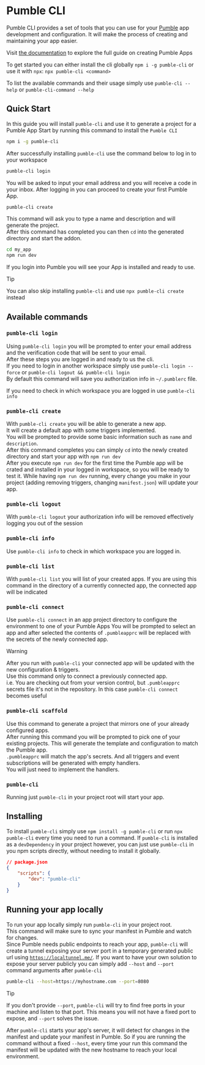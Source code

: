 # Pumble CLI

Pumble CLI provides a set of tools that you can use for your [Pumble](https://pumble.com) app development and configuration.
It will make the process of creating and maintaining your app easier.  

Visit [the documentation](https://CAKE-com.github.io/pumble-node-sdk/getting-started) to explore the full guide on creating Pumble Apps

To get started you can either install the cli globally `npm i -g pumble-cli` or use it with `npx`: `npx pumble-cli <command>`

To list the available commands and their usage simply use `pumble-cli --help` or `pumble-cli-command --help`

## Quick Start
In this guide you will install `pumble-cli` and use it to generate a project for a Pumble App
Start by running this command to install the `Pumble CLI`

```sh
npm i -g pumble-cli
```

After successfully installing `pumble-cli` use the command below to log in to your workspace 

```sh
pumble-cli login
```

You will be asked to input your email address and you will receive a code in your inbox.
After logging in you can proceed to create your first Pumble App. 

```sh
pumble-cli create
```
This command will ask you to type a name and description and will generate the project.\
After this command has completed you can then `cd` into the generated directory and start the addon.

```sh
cd my_app
npm run dev
```

If you login into Pumble you will see your App is installed and ready to use.

> [!TIP]   
> You can also skip installing `pumble-cli` and use `npx pumble-cli create` instead

## Available commands

### `pumble-cli login`

Using `pumble-cli login` you will be prompted to enter your email address and the verification code that will be sent to your email.\
After these steps you are logged in and ready to us the cli.\
If you need to login in another workspace simply use `pumble-cli login --force` or `pumble-cli logout && pumble-cli login`\
By default this command will save you authorization info in `~/.pumblerc` file.

If you need to check in which workspace you are logged in use `pumble-cli info`

### `pumble-cli create`

With `pumble-cli create` you will be able to generate a new app.\
It will create a default app with some triggers implemented.\
You will be prompted to provide some basic information such as `name` and `description`.\
After this command completes you can simply `cd` into the newly created directory and start your app with `npm run dev`\
After you execute `npm run dev` for the first time the Pumble app will be crated and installed in your logged in workspace, so you will be ready to test it.
While having `npm run dev` running, every change you make in your project (adding removing triggers, changing `manifest.json`) will update your app.

### `pumble-cli logout`

With `pumble-cli logout` your authorization info will be removed effectively logging you out of the session

### `pumble-cli info`

Use `pumble-cli info` to check in which workspace you are logged in. 

### `pumble-cli list`

With `pumble-cli list` you will list of your created apps. If you are using this command in the directory of a currently connected app,
the connected app will be indicated

### `pumble-cli connect`

Use `pumble-cli connect` in an app project directory to configure the environment to one of your Pumble Apps 
You will be prompted to select an app and after selected the contents of `.pumbleapprc` will be replaced with the secrets of the newly connected app.

> [!WARNING]  
> After you run with `pumble-cli` your connected app will be updated with the new configuration & triggers.\
> Use this command only to connect a previously connected app.\
> i.e. You are checking out from your version control, but `.pumbleapprc` secrets file it's not in the repository. In this case `pumble-cli connect` becomes useful

### `pumble-cli scaffold`

Use this command to generate a project that mirrors one of your already configured apps.\
After running this command you will be prompted to pick one of your existing projects. 
This will generate the template and configuration to match the Pumble app.\
`.pumbleapprc` will match the app's secrets. And all triggers and event subscriptions will be generated with empty handlers.\
You will just need to implement the handlers.

### `pumble-cli`

Running just `pumble-cli` in your project root will start your app. 

## Installing

To install `pumble-cli` simply use `npm install -g pumble-cli` or run `npx pumble-cli` every time you need to run a command.
If `pumble-cli` is installed as a `devDependency` in your project however, you can just use `pumble-cli` in you npm scripts directly, without needing to install it globally.
```json
// package.json
{
	"scripts": {
		"dev": "pumble-cli"
	}
}
```

## Running your app locally

To run your app locally simply run `pumble-cli` in your project root.\
This command will make sure to sync your manifest in Pumble and watch for changes.\
Since Pumble needs public endpoints to reach your app, `pumble-cli` will create a tunnel exposing your server port in a temporary generated  public url using [`https://localtunnel.me/`](https://localtunnel.me). If you want to have your own solution to expose your server publicly you can simply add `--host` and `--port` command arguments after `pumble-cli`

```sh
pumble-cli --host=https://myhostname.com --port=8080
```

> [!TIP]
> If you don't provide `--port`, `pumble-cli` will try to find free ports in your machine and listen to that port. This means you will not have a fixed port to expose, and `--port` solves the issue.

After `pumble-cli` starts your app's server, it will detect for changes in the manifest and update your manifest in Pumble.
So if you are running the command without a fixed `--host`, every time your run this command the manifest will be updated with the new hostname to reach your local environment.